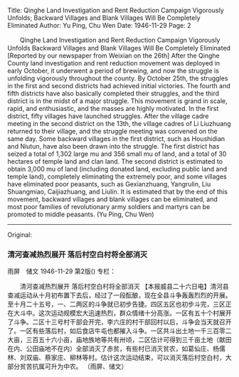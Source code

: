 Title: Qinghe Land Investigation and Rent Reduction Campaign Vigorously Unfolds; Backward Villages and Blank Villages Will Be Completely Eliminated
Author: Yu Ping, Chu Wen
Date: 1946-11-29
Page: 2

　　Qinghe Land Investigation and Rent Reduction Campaign Vigorously Unfolds
    Backward Villages and Blank Villages Will Be Completely Eliminated
    [Reported by our newspaper from Weixian on the 26th] After the Qinghe County land investigation and rent reduction movement was deployed in early October, it underwent a period of brewing, and now the struggle is unfolding vigorously throughout the county. By October 25th, the struggles in the first and second districts had achieved initial victories. The fourth and fifth districts have also basically completed their struggles, and the third district is in the midst of a major struggle. This movement is grand in scale, rapid, and enthusiastic, and the masses are highly motivated. In the first district, fifty villages have launched struggles. After the village cadre meeting in the second district on the 13th, the village cadres of Li Liuzhuang returned to their village, and the struggle meeting was convened on the same day. Some backward villages in the first district, such as Houshidian and Niutun, have also been drawn into the struggle. The first district has seized a total of 1,302 large mu and 356 small mu of land, and a total of 30 hectares of temple land and clan land. The second district is estimated to obtain 3,000 mu of land (including donated land, excluding public land and temple land), completely eliminating the extremely poor, and some villages have eliminated poor peasants, such as Gexianzhuang, Yangrulin, Liu Shuangmiao, Caijiazhuang, and Liulin. It is estimated that by the end of this movement, backward villages and blank villages can be eliminated, and most poor families of revolutionary army soldiers and martyrs can be promoted to middle peasants. (Yu Ping, Chu Wen)



<hr /> 

Original: 


### 清河查减热烈展开  落后村空白村将全部消灭
雨屏　储文
1946-11-29
第2版()
专栏：

　　清河查减热烈展开
    落后村空白村将全部消灭
    【本报威县二十六日电】清河县查减运动从十月初布置下去后，经过了一段酝酿，现在全县斗争轰轰烈烈的开展。至十月二十五号，一、二两区的斗争就已初步告捷。四区五区也初步斗完，三区正在大斗中。这次运动规模宏大迅速热烈，群众情绪十分高涨。一区有五十个村展开了斗争。二区十三号村干部会开完，李六庄的村干部回村以后，斗争会当天就召开了。一区有些落后村，如后食店牛屯也都摧入斗争。一区共斗出土地一千三百零二大亩，三百五十六小亩，庙地族地等共有卅顷，二区估计可得到三千亩土地（献田在内、公田庙地不在内）全部消灭了赤贫，有些村已消灭贫农，如葛仙庄、杨儒林、刘双庙、蔡家庄、柳林等村。估计这次运动结束，可以消灭落后村空白村，大部分贫苦抗属可升为中农。              （雨屏、储文）
